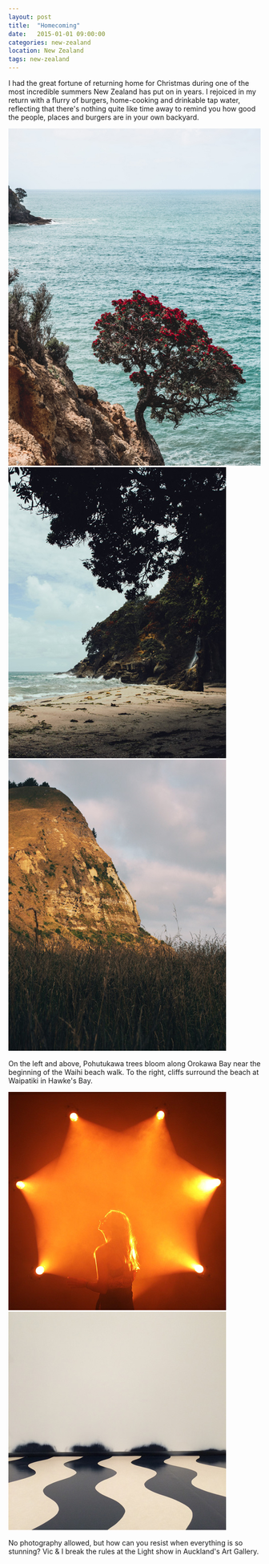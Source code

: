 ```yaml
---
layout: post
title:  "Homecoming"
date:   2015-01-01 09:00:00
categories: new-zealand
location: New Zealand
tags: new-zealand
---
```


I had the great fortune of returning home for Christmas during one of the most incredible summers New Zealand has put on in years. I rejoiced in my return with a flurry of burgers, home-cooking and drinkable tap water, reflecting that there's nothing quite like time away to remind you how good the people, places and burgers are in your own backyard.

<div class="post-image ">
    <img src="/photography/2015-01-01-homecoming/1.jpg" alt="A lone pohutukawa tree juts out precariously along the coastline of the Orokawa Bay near the beginning of the Waihi beach walk" />
</div>

<div class="post-image post-image--split">
    <img src="/photography/2015-01-01-homecoming/2.jpg" alt="Pohutukawa in blossom along the coastline of Orokawa Bay near the beginning of the Waihi beach walk" />
    <img src="/photography/2015-01-01-homecoming/3.jpg" alt="Cliffs surround the beach at Waipatiki in Hawke's Bay" />
    <p class="post-image-caption">On the left and above, Pohutukawa trees bloom along Orokawa Bay near the beginning of the Waihi beach walk. To the right, cliffs surround the beach at Waipatiki in Hawke's Bay.</p>
</div>

<div class="post-image post-image--split">
    <img src="/photography/2015-01-01-homecoming/4.jpg" alt="Sneaking photos in Auckland Art Gallery's incredible light show" />
    <img src="/photography/2015-01-01-homecoming/5.jpg" alt="An exhibit (regrettably I forget the name) on the top floor of the Auckland Art Gallery" />
    <p class="post-image-caption">No photography allowed, but how can you resist when everything is so stunning? Vic & I break the rules at the Light show in Auckland's Art Gallery.</p>
</div>
